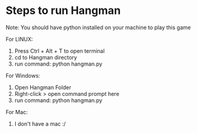 # Steps to run Hangman
Note: You should have python installed on your machine to play this game

For LINUX:
1. Press Ctrl + Alt + T to open terminal
2. cd to Hangman directory
3. run command: python hangman.py

For Windows:
1. Open Hangman Folder
2. Right-click > open command prompt here
3. run command: python hangman.py

For Mac:
1. I don't have a mac :/
